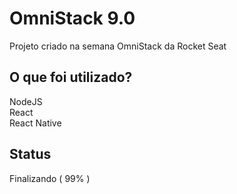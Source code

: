 # OmniStack 9.0

Projeto criado na semana OmniStack da Rocket Seat

## O que foi utilizado?

NodeJS <br> React <br> React Native

## Status

Finalizando ( 99% )
